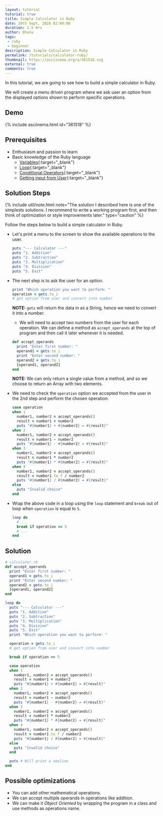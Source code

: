 ```yaml
---
layout: tutorial
tutorial: true
title: Simple Calculator in Ruby
date: 20th Sept, 2020 02:00:00
duration: 1.5 Hrs
author: Dhanu
tags:
 - ruby
 - beginner
description: Simple Calculator in Ruby
permalink: /tutorials/calculator-ruby/
thumbnail: https://asciinema.org/a/361518.svg
external: true
comments: true
---
```


In this tutorial, we are going to see how to build a simple calculator in Ruby.

We will create a menu driven program where we ask user an option from the displayed options shown to perform specific operations.

## Demo

{% include asciinema.html id="361518" %}

## Prerequisites

- Enthusiasm and passion to learn
- Basic knowledge of the Ruby language
  - [Variables](/ruby/section-two/variables-constants/){:target="_blank"}
  - [Loop](/ruby/section-two/loops/){:target="_blank"}
  - [Conditional Operators](/ruby/section-two/conditionals/){:target="_blank"}
  - [Getting input from User](/ruby/section-two/getting-input/){:target="_blank"}

## Solution Steps

{% include util/note.html
    note="The solution I described here is one of the simplests solutions.
    I recommend to write a working program first, and then think of optimization or style improvements later."
    type="caution"
%}

Follow the steps below to build a simple calculator in Ruby.

- Let's print a menu to the screen to show the available operations to the user.

  ```ruby
  puts "--- Calculator ---"
  puts "1. Addition"
  puts "2. Subtraction"
  puts "3. Multiplication"
  puts "4. Division"
  puts "5. Exit"
  ```

- The next step is to ask the user for an option.

  ```ruby
  print "Which operation you want to perform: "
  operation = gets.to_i
  # get option from user and convert into number
  ```

  __NOTE:__ `gets` will return the data in as a String, hence we need to convert it into a number.

  - We will need to accept two numbers from the user for each operation.
    We can define a method as `accept_operands` at the top of program and then call it later whenever it is needed.

  ```ruby
  def accept_operands
    print "Enter first number: "
    operand1 = gets.to_i
    print "Enter second number: "
    operand2 = gets.to_i
    [operand1, operand2]
  end
  ```

  __NOTE:__ We can only return a single value from a method, and so we choose to return an Array with two elements.

- We need to check the `operation` option we accepted from the user in the 2nd step and perform the chosen operation:

  ```ruby
  case operation
  when 1
    number1, number2 = accept_operands()
    result = number1 + number2
    puts "#{number1} + #{number2} = #{result}"
  when 2
    number1, number2 = accept_operands()
    result = number1 - number2
    puts "#{number1} - #{number2} = #{result}"
  when 3
    number1, number2 = accept_operands()
    result = number1 * number2
    puts "#{number1} * #{number2} = #{result}"
  when 4
    number1, number2 = accept_operands()
    result = number1.to_f / number2
    puts "#{number1} / #{number2} = #{result}"
  else
    puts "Invalid choice"
  end
  ```

- Wrap the above code in a loop using the `loop` statement and `break` out of loop when `operation` is equal to `5`.

  ```ruby
  loop do
    # ...
    break if operation == 5
    # ...
  end
  ```

## Solution

```ruby
# calculator.rb
def accept_operands
  print "Enter first number: "
  operand1 = gets.to_i
  print "Enter second number: "
  operand2 = gets.to_i
  [operand1, operand2]
end

loop do
  puts "--- Calculator ---"
  puts "1. Addition"
  puts "2. Subtraction"
  puts "3. Multiplication"
  puts "4. Division"
  puts "5. Exit"
  print "Which operation you want to perform: "

  operation = gets.to_i
  # get option from user and convert into number

  break if operation == 5

  case operation
  when 1
    number1, number2 = accept_operands()
    result = number1 + number2
    puts "#{number1} + #{number2} = #{result}"
  when 2
    number1, number2 = accept_operands()
    result = number1 - number2
    puts "#{number1} - #{number2} = #{result}"
  when 3
    number1, number2 = accept_operands()
    result = number1 * number2
    puts "#{number1} * #{number2} = #{result}"
  when 4
    number1, number2 = accept_operands()
    result = number1.to_f / number2
    puts "#{number1} / #{number2} = #{result}"
  else
    puts "Invalid choice"
  end

  puts # Will print a newline
end
```

## Possible optimizations

- You can add other mathematical operations.
- We can accept multiple operands in operations like addition.
- We can make it _Object Oriented_ by wrapping the program in a class and use methods as operations name.

